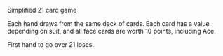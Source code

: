 Simplified 21 card game

Each hand draws from the same deck of cards. Each card has a value depending on suit, and all face cards are worth 10 points, including Ace.

First hand to go over 21 loses.